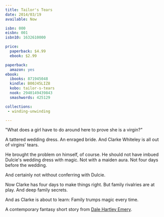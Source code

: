 ```yaml
---
title: Tailor's Tears
date: 2014/03/19
available: Now

isbn: 000
eisbn: 001
isbn10: 1632610000

price:
  paperback: $4.99
  ebook: $2.99

paperback:
  amazon: yes
ebook:
  ibooks: 871945048
  kindle: B00J45LIZ8
  kobo: tailor-s-tears
  nook: 2940149439843
  smashwords: 425129

collections:
 - winding-unwinding

---
```



"What does a girl have to do around here to prove she is a virgin?"

A tattered wedding dress.
An enraged bride.
And Clarke Whiteley is all out of virgins' tears.

He brought the problem on himself,
of course.
He should not have imbued Dulcie's wedding dress with magic.
Not with a maiden aura.
Not four days before the wedding.

And certainly not without conferring with Dulcie.

Now Clarke has four days to make things right.
But family rivalries are at play.
And deep family secrets.

And as Clarke is about to learn:
Family trumps magic every time.

A contemporary fantasy short story
from
[Dale Hartley Emery](http://dalehartleyemery.com/).
